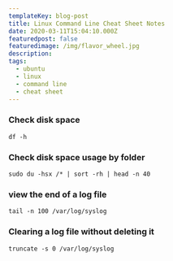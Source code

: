 ```yaml
---
templateKey: blog-post
title: Linux Command Line Cheat Sheet Notes
date: 2020-03-11T15:04:10.000Z
featuredpost: false
featuredimage: /img/flavor_wheel.jpg
description: 
tags:
  - ubuntu
  - linux
  - command line
  - cheat sheet
---
```


### Check disk space
```df -h```
### Check disk space usage by folder
```sudo du -hsx /* | sort -rh | head -n 40```
### view the end of a log file
```tail -n 100 /var/log/syslog```
### Clearing a log file without deleting it
```truncate -s 0 /var/log/syslog```